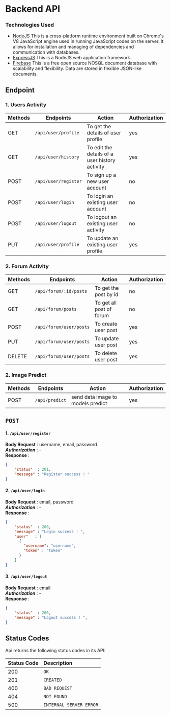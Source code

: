 # Backend API

### Technologies Used
* [NodeJS](https://nodejs.org/) This is a cross-platform runtime environment built on Chrome's V8 JavaScript engine used in running JavaScript codes on the server. It allows for installation and managing of dependencies and communication with databases.
* [ExpressJS](https://www.expresjs.org/) This is a NodeJS web application framework.
* [Firebase](https://firebase.google.com/) This is a free open source NOSQL document database with scalability and flexibility. Data are stored in flexible JSON-like documents.


## Endpoint
### 1. Users Activity
| Methods | Endpoints | Action | Authorization |
| --- | --- | --- | --- |
| GET | `/api/user/profile` | To get the details of user profile | yes
| GET | `/api/user/history` | To edit the details of a user history activity | yes
| POST | `/api/user/register` | To sign up a new user account | no
| POST | `/api/user/login` | To login an existing user account | no
| POST | `/api/user/logout` | To logout an existing user activity | no
| PUT | `/api/user/profile` | To update an existing user profile | yes

### 2. Forum Activity
| Methods | Endpoints | Action | Authorization |
| --- | --- | --- | --- |
| GET | `/api/forum/:id/posts` | To get the post by id | no
| GET |  `/api/forum/posts` | To get all post of forum | no
| POST | `/api/forum/user/posts` | To create user  post | yes
| PUT | `/api/forum/user/posts` | To update user post | yes
| DELETE | `/api/forum/user/posts` | To delete user  post | yes

### 2. Image Predict
| Methods | Endpoints | Action | Authorization |
| --- | --- | --- | --- |
| POST | `/api/predict` | send data image to models predict | yes

## `POST`
#### 1.  `/api/user/register` <br>
**Body Request**    : username, email, password <br>
***Authorization*** : -  <br>
**Response** :
```JSON
{
    "status"  : 201,
    "message" : "Register success ! "
}
```
#### 2.  `/api/user/login` <br>
**Body Request**    : email, password <br>
***Authorization*** : -  <br>
**Response** :
```JSON
{
    "status"  : 200,
    "message" : "Login success ! ",
    "user"   : [
      {
        "username": "username",
        "token" : "token"
      }
    ]
}
```
#### 3.  `/api/user/logout` <br>
**Body Request**    : email <br>
***Authorization*** : -  <br>
**Response** :
```JSON
{
    "status"  : 200,
    "message" : "Logout success ! ",
}
```



## Status Codes

Api returns the following status codes in its API:

| Status Code | Description |
| :--- | :--- |
| 200 | `OK` |
| 201 | `CREATED` |
| 400 | `BAD REQUEST` |
| 404 | `NOT FOUND` |
| 500 | `INTERNAL SERVER ERROR` |

